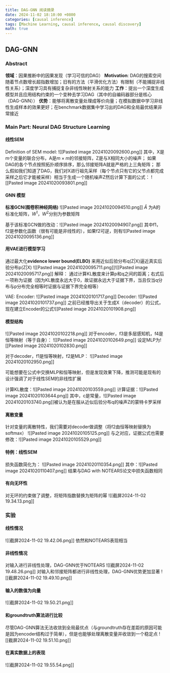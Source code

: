 ```yaml
---
title: DAG-GNN 阅读摘录
date: 2024-11-02 18:10:00 +0800
categories: [causal inference]
tags: [Machine Learning, causal inference, causal discovery]     
math: true
---
```


## DAG-GNN

### Abstract

**领域**：因果推断中的因果发现（学习可信的DAG）
**Motivation**: DAG的搜索空间随着节点数增长超指数增加；旧有的方法（平滑优化方法）有限制（不能捕捉非线性关系）；深度学习具有捕捉复杂非线性映射关系的能力
**工作**：提出一个深度生成模型并且应用结构约束的一个变种去学习DAG（其中的自编码器部分是核心（DAG-GNN））
**优势**：能够将离散变量处理成等价向量；在模拟数据中学习非线性生成样本的效果更好；在benchmark数据集中学习出的DAG和全局最优结果非常接近

### Main Part: Neural DAG Structure Learning

#### 线性SEM

Definition of SEM model:
![[Pasted image 20241020092600.png]]
其中，X是m个变量的联合分布，A是$m\times m$的邻接矩阵，Z是与X相同大小的噪声；
如果DAG的各个节点按照拓扑顺序排序，那么邻接矩阵A就是严格的上三角矩阵；
那么假如我们知道了DAG，我们对X进行祖先采样（每个节点只有它的父节点都完成采样之后它才能被采样）相当于生成一个随机噪声Z然后计算下面的公式：
![[Pasted image 20241020093801.png]]

#### GNN 模型

**标准GCN(图卷积神经网络)**
![[Pasted image 20241020094510.png]]
$\widehat{A}$ 为A的标准化矩阵，$W^1$，$W^2$分别为参数矩阵

基于该标准GCN做的改动：![[Pasted image 20241020094907.png]]
其中f1，f2是参数化函数（很有可能是非线性的），如果f2可逆，则有![[Pasted image 20241020095136.png]]

#### 用VAE进行模型学习

通过最大化**evidence lower bound(ELBO)** 来用近似后验分布q(Z|X)逼近真实后验分布p(Z|X)
![[Pasted image 20241020095711.png]]![[Pasted image 20241020095717.png]]
解释：
通过计算KL散度来计算p和q之间的距离；右式后一项称为证据（因为KL散度永远大于0，故证据永远大于证据下界，当且仅当q分布与p分布完全相等时证据与证据下界完全相等）

VAE: Encoder: ![[Pasted image 20241020101717.png]]
Decoder: ![[Pasted image 20241020101737.png]]
之前已经推导出关于生成X（decoder）的公式，现在建立Encoder的公式![[Pasted image 20241020101908.png]]

#### 模型结构

![[Pasted image 20241020102218.png]]
对于encoder，f3是多层感知机，f4是恒等映射（等于自身）：
![[Pasted image 20241020102649.png]]
设定MLP为![[Pasted image 20241020102830.png]]

对于decoder，f1是恒等映射，f2是MLP：
![[Pasted image 20241020102950.png]]

可能想要在公式中交换MLP和恒等映射，但是发现效果下降，推测可能是现有的设计强调了对于线性SEM的非线性扩展

计算KL散度：![[Pasted image 20241020103559.png]]
计算证据：![[Pasted image 20241020103644.png]]
其中，c是常量，![[Pasted image 20241020103740.png]]被认为是在服从近似后验分布q的噪声Z的蒙特卡罗采样

#### 离散变量

针对变量的离散特性，我们需要对decoder做调整（将f2由恒等映射替换为softmax）
![[Pasted image 20241020105125.png]]
与之对应，证据公式也需要修改：![[Pasted image 20241020105529.png]]

#### 特例：线性SEM

损失函数简化为：
![[Pasted image 20241020110354.png]]
其中：![[Pasted image 20241020110407.png]]
结果与DAG with NOTEARS论文中损失函数相同

#### 有向无环性

对无环的约束做了调整，将矩阵指数替换为矩阵的幂
![[截屏2024-11-02 19.34.13.png]]

### 实验

#### 线性情况

![[截屏2024-11-02 19.42.06.png]]
依然和NOTEARS表现相当

#### 非线性情况

对输入进行非线性处理，DAG-GNN优于NOTEARS
![[截屏2024-11-02 19.48.26.png]]
对输入和邻接矩阵都进行非线性处理，DAG-GNN优势更加显著
![[截屏2024-11-02 19.49.10.png]]

#### 输入的数值为向量

![[截屏2024-11-02 19.50.21.png]]

#### 和groundtruth算法进行比较

尽管DAG-GNN算法无法收敛到全局最优点（与groundtruth存在差距的原因可能是因为encoder结构过于简单），但是也能够处理离散变量并收敛到一个稳定点
![[截屏2024-11-02 19.51.10.png]]

#### 在真实数据上的表现

![[截屏2024-11-02 19.55.54.png]]
